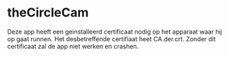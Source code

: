 # theCircleCam

Deze app heeft een geinstalleerd certificaat nodig op het apparaat waar hij op gaat runnen. Het desbetreffende certifiaat heet CA.der.crt. Zonder dit certificaat zal de app niet werken en crashen.
